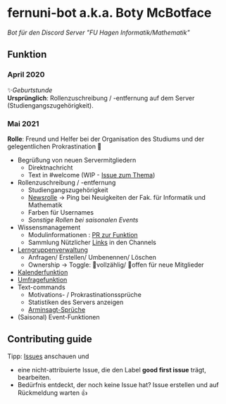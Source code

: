 # fernuni-bot a.k.a. Boty McBotface 
*Bot für den Discord Server "FU Hagen Informatik/Mathematik"*

## Funktion
### April 2020
✨*Geburtstunde*  
**Ursprünglich**: Rollenzuschreibung / -entfernung auf dem Server (Studiengangszugehörigkeit).

### Mai 2021
**Rolle**: Freund und Helfer bei der Organisation des Studiums und der gelegentlichen Prokrastination 🤖  

* Begrüßung von neuen Servermitgliedern
  * Direktnachricht
  * Text in #welcome (WIP - [Issue zum Thema](https://github.com/FU-Hagen-Discord/fernuni-bot/issues/27))
* Rollenzuschreibung / -entfernung
  * Studiengangszugehörigkeit
  * [Newsrolle](https://github.com/FU-Hagen-Discord/fernuni-bot/blob/master/news_cog.py) -> Ping bei Neuigkeiten der Fak. für Informatik und Mathematik
  * Farben für Usernames
  * *Sonstige Rollen bei saisonalen Events*
* Wissensmanagement
  * Modulinformationen : [PR zur Funktion](https://github.com/FU-Hagen-Discord/fernuni-bot/pull/3)
  * Sammlung Nützlicher [Links](https://github.com/FU-Hagen-Discord/fernuni-bot/blob/master/links_cog.py) in den Channels
* [Lerngruppenverwaltung](https://github.com/FU-Hagen-Discord/fernuni-bot/blob/master/learninggroups.py)
  * Anfragen/ Erstellen/ Umbenennen/ Löschen
  * Ownership -> Toggle: 🔴vollzählig/ 🌲offen für neue Mitglieder
* [Kalenderfunktion](https://github.com/FU-Hagen-Discord/fernuni-bot/blob/master/appointments_cog.py)
* [Umfragefunktion](https://github.com/FU-Hagen-Discord/fernuni-bot/blob/master/poll_cog.py)
* Text-commands
  * Motivations- / Prokrastinationssprüche
  * Statistiken des Servers anzeigen
  * [Arminsagt-Sprüche](https://github.com/FU-Hagen-Discord/fernuni-bot/blob/master/armin.py)
* (Saisonal) Event-Funktionen

## Contributing guide</h2>
Tipp: [Issues](https://github.com/FU-Hagen-Discord/fernuni-bot/issues) anschauen und
* eine nicht-attribuierte Issue, die den Label **good first issue** trägt, bearbeiten.
* Bedürfnis entdeckt, der noch keine Issue hat? Issue erstellen und auf Rückmeldung warten 👍
